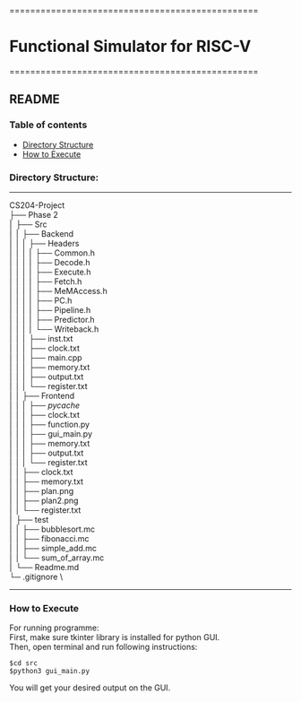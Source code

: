================================================
# Functional Simulator for RISC-V
================================================

## README

### Table of contents
- [Directory Structure](#directory-structure)
- [How to Execute](#how-to-execute)



### Directory Structure:
----------
CS204-Project \
├── Phase 2 \
|&ensp;├── Src <br>
|&ensp;|&ensp;├── Backend<br>
|&ensp;|&ensp;|&ensp;├── Headers<br>
|&ensp;|&ensp;|&ensp;|&ensp;├── Common.h<br>
|&ensp;|&ensp;|&ensp;|&ensp;├── Decode.h<br>
|&ensp;|&ensp;|&ensp;|&ensp;├── Execute.h<br>
|&ensp;|&ensp;|&ensp;|&ensp;├── Fetch.h<br>
|&ensp;|&ensp;|&ensp;|&ensp;├── MeMAccess.h<br>
|&ensp;|&ensp;|&ensp;|&ensp;├── PC.h<br>
|&ensp;|&ensp;|&ensp;|&ensp;├── Pipeline.h<br>
|&ensp;|&ensp;|&ensp;|&ensp;├── Predictor.h<br>
|&ensp;|&ensp;|&ensp;|&ensp;└── Writeback.h<br>
|&ensp;|&ensp;|&ensp;├── inst.txt<br>
|&ensp;|&ensp;|&ensp;├── clock.txt<br>
|&ensp;|&ensp;|&ensp;├── main.cpp<br>
|&ensp;|&ensp;|&ensp;├── memory.txt<br>
|&ensp;|&ensp;|&ensp;├── output.txt<br>
|&ensp;|&ensp;|&ensp;└── register.txt<br>
|&ensp;|&ensp;├── Frontend<br>
|&ensp;|&ensp;|&ensp;├── _pycache_<br>
|&ensp;|&ensp;|&ensp;├── clock.txt<br>
|&ensp;|&ensp;|&ensp;├── function.py<br>
|&ensp;|&ensp;|&ensp;├── gui_main.py<br>
|&ensp;|&ensp;|&ensp;├── memory.txt<br>
|&ensp;|&ensp;|&ensp;├── output.txt<br>
|&ensp;|&ensp;|&ensp;└── register.txt<br>
|&ensp;|&ensp;├── clock.txt<br>
|&ensp;|&ensp;├── memory.txt<br>
|&ensp;|&ensp;├── plan.png<br>
|&ensp;|&ensp;├── plan2.png<br>
|&ensp;|&ensp;└── register.txt<br>
|&ensp;├── test<br>
|&ensp;|&ensp;├── bubblesort.mc<br>
|&ensp;|&ensp;├── fibonacci.mc<br>
|&ensp;|&ensp;├── simple_add.mc<br>
|&ensp;|&ensp;└── sum_of_array.mc<br>
|&ensp;└── Readme.md<br>
└─ .gitignore \

----------

### How to Execute 

For running programme: \
	First, make sure tkinter library is installed for python GUI. \
	Then, open terminal and run following instructions: 
	
	$cd src
	$python3 gui_main.py
	
You will get your desired output on the GUI.

